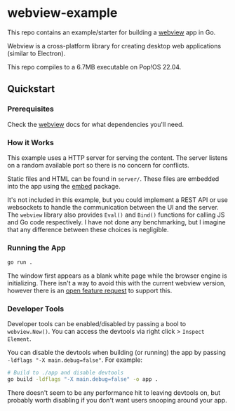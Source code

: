 # webview-example

This repo contains an example/starter for building a [webview](https://github.com/webview/webview) app in Go.

Webview is a cross-platform library for creating desktop web applications (similar to Electron).

This repo compiles to a 6.7MB executable on Pop!OS 22.04.

## Quickstart

### Prerequisites

Check the [webview](https://github.com/webview/webview#prerequisites) docs for what dependencies you'll need.

### How it Works

This example uses a HTTP server for serving the content. The server listens on a random available port
so there is no concern for conflicts.

Static files and HTML can be found in `server/`. These files are embedded into the app using the
[embed](https://pkg.go.dev/embed) package.

It's not included in this example, but you could implement a REST API or use websockets to handle the
communication between the UI and the server. The `webview` library also provides `Eval()` and `Bind()`
functions for calling JS and Go code respectively. I have not done any benchmarking, but I imagine that
any difference between these choices is negligible.

### Running the App

```bash
go run .
```

The window first appears as a blank white page while the browser engine is initializing. There isn't
a way to avoid this with the current webview version, however there is an [open feature request](https://github.com/webview/webview/issues/495)
to support this.

### Developer Tools

Developer tools can be enabled/disabled by passing a bool to `webview.New()`. You can access the devtools
via right click > `Inspect Element`.

You can disable the devtools when building (or running) the app by passing `-ldflags "-X main.debug=false"`.
For example:

```bash
# Build to ./app and disable devtools
go build -ldflags "-X main.debug=false" -o app .
```

There doesn't seem to be any performance hit to leaving devtools on, but probably worth disabling if you
don't want users snooping around your app.